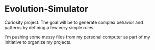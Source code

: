 # Evolution-Simulator
Curiosity project. The goal will be to generate complex behavior and patterns by defining a few very simple rules.

I'm pushing some messy files from my personal computer as part of my initiative to organize my projects.
